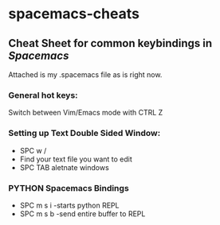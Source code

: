 # spacemacs-cheats
## Cheat Sheet for common keybindings in *Spacemacs*

Attached is my .spacemacs file as is right now.


### General hot keys:

Switch between Vim/Emacs mode with
CTRL Z


### Setting up Text Double Sided Window:
* SPC w /
* Find your text file you want to edit    
* SPC TAB aletnate windows

### PYTHON Spacemacs Bindings

* SPC m s i -starts python REPL
* SPC m s b -send entire buffer to REPL





